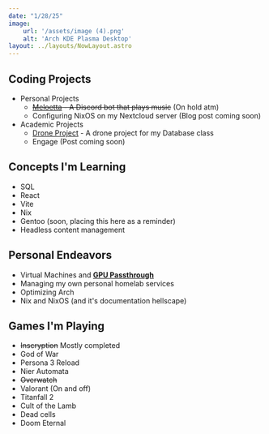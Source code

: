 ```yaml
---
date: "1/28/25"
image:
    url: '/assets/image (4).png'
    alt: 'Arch KDE Plasma Desktop'
layout: ../layouts/NowLayout.astro
---
```


## <i class="fa-solid fa-terminal"></i> Coding Projects

- Personal Projects
  - ~~[Meloetta](/projects/meloetta) - A Discord bot that plays music~~ (On hold atm)
  - Configuring NixOS on my Nextcloud server (Blog post coming soon)
- Academic Projects
  - [Drone Project](/projects/drone) - A drone project for my Database class
  - Engage (Post coming soon)

## <i class="fa-solid fa-pencil"></i> Concepts I'm Learning
- SQL
- React
- Vite
- Nix
- Gentoo (soon, placing this here as a reminder)
- Headless content management

## <i class="fa-brands fa-space-awesome"></i> Personal Endeavors
- Virtual Machines and **[GPU Passthrough](https://gitlab.joshrandall.net/josh/kvm-gpu-scripts)**
- Managing my own personal homelab services
- Optimizing Arch
- Nix and NixOS (and it's documentation hellscape)


## <i class="fa-solid fa-gamepad"></i> Games I'm Playing
- ~~Inscryption~~ Mostly completed
- God of War
- Persona 3 Reload
- Nier Automata
- ~~Overwatch~~
- Valorant (On and off)
- Titanfall 2
- Cult of the Lamb
- Dead cells
- Doom Eternal

<!-- ## <i class="fa-brands fa-youtube"></i> Content Focuses
Some content ideas are in the works.
- Learning Davinci Resolve
- Learning KdenLive -->

<!-- ## <i class="fa-solid fa-tv"></i> What I'm Watching
*Anything crossed out I recently completed*
- Bocchi The Rock
- ~~Horimiya~~
- Euphoria \**Rewatching* -->

<!-- ## <i class="fa-solid fa-headphones"></i> Music I'm Listening To
-  Levi Ryan, blksmiith
<iframe style="border-radius:12px" src="https://open.spotify.com/embed/track/2llmSAUZzE3lusEW8IjKKm?utm_source=generator&theme=0" width="100%" height="152" frameBorder="0" allowfullscreen="" allow="autoplay; clipboard-write; encrypted-media; fullscreen; picture-in-picture" loading="lazy"></iframe>
<iframe style="border-radius:12px" src="https://open.spotify.com/embed/track/1Tl7EQXOy8J41f2FfYSjSa?utm_source=generator&theme=0" width="100%" height="152" frameBorder="0" allowfullscreen="" allow="autoplay; clipboard-write; encrypted-media; fullscreen; picture-in-picture" loading="lazy"></iframe>
<iframe style="border-radius:12px" src="https://open.spotify.com/embed/track/3nsKCNqxtdYclc6EpwVVRV?utm_source=generator&theme=0" width="100%" height="152" frameBorder="0" allowfullscreen="" allow="autoplay; clipboard-write; encrypted-media; fullscreen; picture-in-picture" loading="lazy"></iframe>

- Anything in my electronic playlist
<iframe style="border-radius:12px" src="https://open.spotify.com/embed/playlist/305CgEQGtmagEyR8RCoBIy?utm_source=generator&theme=0" width="100%" height="152" frameBorder="0" allowfullscreen="" allow="autoplay; clipboard-write; encrypted-media; fullscreen; picture-in-picture" loading="lazy"></iframe>

- Breakcore
<iframe style="border-radius:12px" src="https://open.spotify.com/embed/playlist/7ILLO4blVTqacQP69hbsrc?utm_source=generator&theme=0" width="100%" height="152" frameBorder="0" allowfullscreen="" allow="autoplay; clipboard-write; encrypted-media; fullscreen; picture-in-picture" loading="lazy"></iframe> -->